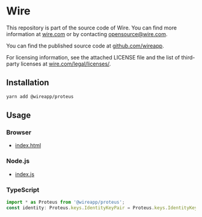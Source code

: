 # Wire

This repository is part of the source code of Wire. You can find more information at [wire.com](https://wire.com) or by contacting opensource@wire.com.

You can find the published source code at [github.com/wireapp](https://github.com/wireapp).

For licensing information, see the attached LICENSE file and the list of third-party licenses at [wire.com/legal/licenses/](https://wire.com/legal/licenses/).

## Installation

```bash
yarn add @wireapp/proteus
```

## Usage

### Browser

* [index.html](./dist/index.html)

### Node.js

* [index.js](./dist/index.js)

### TypeScript

```typescript
import * as Proteus from '@wireapp/proteus';
const identity: Proteus.keys.IdentityKeyPair = Proteus.keys.IdentityKeyPair.new();
```

